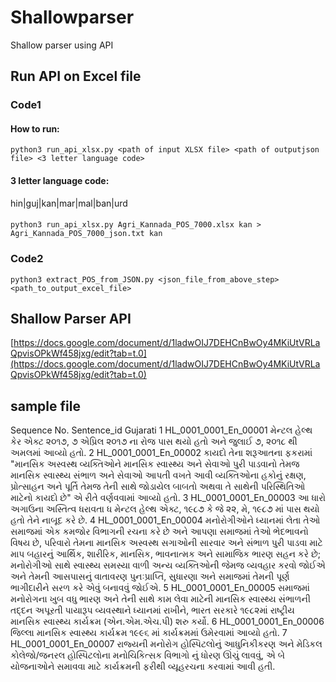 # Shallowparser
Shallow parser using API

## Run API on Excel file

### Code1

#### How to run:
`python3 run_api_xlsx.py <path of input XLSX file> <path of outputjson file> <3 letter language code>`

#### 3 letter language code:
hin|guj|kan|mar|mal|ban|urd

#### 
`python3 run_api_xlsx.py Agri_Kannada_POS_7000.xlsx kan > Agri_Kannada_POS_7000_json.txt kan`

### Code2
`python3 extract_POS_from_JSON.py <json_file_from_above_step> <path_to_output_excel_file>`

## Shallow Parser API 
[https://docs.google.com/document/d/1ladwOIJ7DEHCnBwOy4MKiUtVRLaQpvisOPkWf458jxg/edit?tab=t.0](https://docs.google.com/document/d/1ladwOIJ7DEHCnBwOy4MKiUtVRLaQpvisOPkWf458jxg/edit?tab=t.0)

## sample file
Sequence  No.	Sentence_id	Gujarati
1	HL_0001_0001_En_00001	મેન્ટલ હેલ્થ કેર એક્ટ ૨૦૧૭, ૭ એપ્રિલ ૨૦૧૭ ના રોજ પાસ થયો હતો અને જુલાઈ ૭, ૨૦૧૮ થી અમલમાં આવ્યો હતો.
2	HL_0001_0001_En_00002	કાયદો તેના શરૂઆતના ફકરામાં "માનસિક અસ્વસ્થ વ્યક્તિઓને માનસિક સ્વાસ્થ્ય અને સેવાઓ પુરી પાડવાનો તેમજ માનસિક સ્વાસ્થ્ય સંભાળ અને સેવાઓ આપતી વખતે આવી વ્યક્તિઓના હકોનું રક્ષણ, પ્રોત્સાહન અને પૂર્તિ તેમજ તેની સાથે જોડાયેલ બાબતો અથવા તે સાથેની પરિસ્થિતિઓ માટેનો કાયદો છે" એ રીતે વર્ણવવામાં આવ્યો હતો.
3	HL_0001_0001_En_00003	આ ધારો અગાઉના અસ્તિત્વ ધરાવતા ધ મેન્ટલ હેલ્થ એક્ટ, ૧૯૮૭ કે જે ૨૨, મે, ૧૯૮૭ માં પાસ થયો હતો તેને નાબૂદ કરે છે.
4	HL_0001_0001_En_00004	મનોરોગીઓને ધ્યાનમાં લેતા તેઓ સમાજમાં એક કમજોર વિભાગની રચના કરે છે અને આપણા સમાજમાં તેઓ ભેદભાવનો વિષય છે, પરિવારો તેમના માનસિક અસ્વસ્થ સગાઓની સારવાર અને સંભાળ પુરી પાડવા માટે માપ બહારનું  આર્થિક, શારીરિક, માનસિક, ભાવનાત્મક અને સામાજિક ભારણ સહન કરે છે; મનોરોગીઓ સાથે સ્વાસ્થ્ય સમસ્યા વાળી અન્ય વ્યક્તિઓની જેમજ વ્યવહાર કરવો જોઈએ અને તેમની આસપાસનું વાતાવરણ પુનઃપ્રાપ્તિ, સુધારણા અને સમાજમાં તેમની પૂર્ણ ભાગીદારીને સરળ કરે એવું બનાવવું જોઈએ.
5	HL_0001_0001_En_00005	સમાજમાં મનોરોગના ખુબ વધુ ભારણ અને તેની સાથે કામ લેવા માટેની માનસિક સ્વાસ્થ્ય સંભાળની તદ્દન અપૂરતી પાયારૂપ વ્યવસ્થાને ધ્યાનમાં રાખીને, ભારત સરકારે ૧૯૮૨માં રાષ્ટ્રીય માનસિક સ્વાસ્થ્ય કાર્યક્રમ (એન.એમ.એચ.પી) શરુ કર્યો.
6	HL_0001_0001_En_00006	જિલ્લા માનસિક સ્વાસ્થ્ય કાર્યક્રમ ૧૯૯૬ માં કાર્યક્રમમાં ઉમેરવામાં આવ્યો હતો.
7	HL_0001_0001_En_00007	રાજ્યની મનોરોગ હોસ્પિટલોનું આધુનિકીકરણ અને મેડિકલ કોલેજો/જનરલ હોસ્પિટલોના મનોચિકિત્સક વિભાગો નું ધોરણ ઊંચું લાવવું, એ બે યોજનાઓને સમાવવા માટે કાર્યક્રમની ફરીથી વ્યૂહરચના કરવામાં આવી હતી.
